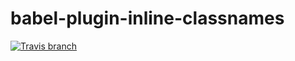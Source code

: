 # babel-plugin-inline-classnames

[![Travis branch](https://img.shields.io/travis/avaly/babel-plugin-inline-classnames/master.svg?style=flat-square)](https://travis-ci.org/avaly/babel-plugin-inline-classnames)
